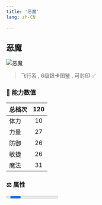 ```yaml
---
title: '恶魔'
lang: zh-CN

---
```



## 恶魔

![恶魔](https://user-images.githubusercontent.com/78347270/115859867-a9abda00-a46b-11eb-8ba9-d84052c25df6.gif) 

> 飞行系 , 6级银卡图鉴<Card :type="1" /> , 可封印 ✅ 


### 💪 能力数值

| 总档次       | 120            |
| :----------- |:-------------:|
| 体力      | 10   <Stars :number="1" />  |
| 力量      | 27   <Stars :number="2.5" />  |
| 防御      | 26  <Stars :number="2.5" />  | 
| 敏捷      | 26  <Stars :number="2.5" />  | 
| 魔法      | 31  <Stars :number="3" />   | 


### ⚖️ 属性


<Progress earth :number="0" />

<Progress water :number="0" />

<Progress fire :number="1" />

<Progress wind :number="9" />

### ✨ 技能栏 <Strong>6个</Strong>

- 攻击
- 防御

### 👶 1级出现点

- 无



